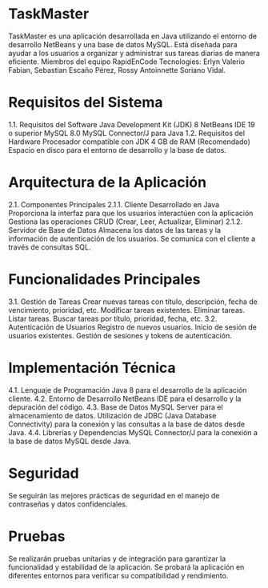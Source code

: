 # TaskMaster
TaskMaster es una aplicación desarrollada en Java utilizando el entorno de desarrollo NetBeans y una base de datos MySQL. Está diseñada para ayudar a los usuarios a organizar y administrar sus tareas diarias de manera eficiente.
Miembros del equipo RapidEnCode Tecnologies: 
Erlyn Valerio Fabian, 
Sebastian Escaño Pérez,
Rossy Antoinnette Soriano Vidal. 

# Requisitos del Sistema
1.1. Requisitos del Software
Java Development Kit (JDK) 8
NetBeans IDE 19 o superior
MySQL 8.0
MySQL Connector/J para Java
1.2. Requisitos del Hardware
Procesador compatible con JDK
4 GB de RAM (Recomendado)
Espacio en disco para el entorno de desarrollo y la base de datos.
# Arquitectura de la Aplicación
2.1. Componentes Principales
2.1.1. Cliente
Desarrollado en Java
Proporciona la interfaz para que los usuarios interactúen con la aplicación
Gestiona las operaciones CRUD (Crear, Leer, Actualizar, Eliminar)
2.1.2. Servidor de Base de Datos
Almacena los datos de las tareas y la información de autenticación de los usuarios.
Se comunica con el cliente a través de consultas SQL.
# Funcionalidades Principales
3.1. Gestión de Tareas
Crear nuevas tareas con título, descripción, fecha de vencimiento, prioridad, etc.
Modificar tareas existentes.
Eliminar tareas.
Listar tareas.
Buscar tareas por título, prioridad, fecha, etc.
3.2. Autenticación de Usuarios
Registro de nuevos usuarios.
Inicio de sesión de usuarios existentes.
Gestión de sesiones y tokens de autenticación.
# Implementación Técnica
4.1. Lenguaje de Programación
Java 8 para el desarrollo de la aplicación cliente.
4.2. Entorno de Desarrollo
NetBeans IDE para el desarrollo y la depuración del código.
4.3. Base de Datos
MySQL Server para el almacenamiento de datos.
Utilización de JDBC (Java Database Connectivity) para la conexión y las consultas a la base de datos desde Java.
4.4. Librerías y Dependencias
MySQL Connector/J para la conexión a la base de datos MySQL desde Java.
# Seguridad
Se seguirán las mejores prácticas de seguridad en el manejo de contraseñas y datos confidenciales.
# Pruebas
Se realizarán pruebas unitarias y de integración para garantizar la funcionalidad y estabilidad de la aplicación.
Se probará la aplicación en diferentes entornos para verificar su compatibilidad y rendimiento.
